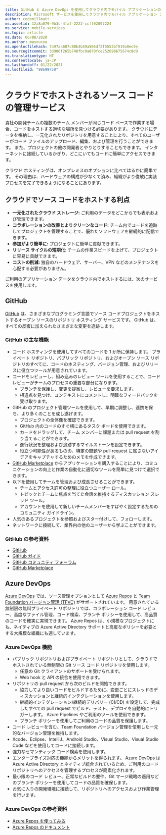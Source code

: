 ```yaml
---
title: GitHub と Azure DevOps を使用してクラウド内でモバイル アプリケーションのソース コードをホストする
description: Microsoft サービスを使用してクラウド内でモバイル アプリケーション コードをホストするためのサービスについて説明します。
author: codemillmatt
ms.assetid: 12a8a079-9b3c-4faf-2222-ccff02097224
ms.service: mobile-services
ms.topic: article
ms.date: 06/08/2020
ms.author: masoucou
ms.openlocfilehash: 7a97aa687c80b4b49a566df2f5552bf919a0ec9e
ms.sourcegitcommit: 3d906f265b748fbc0a070fce252098675674c8d9
ms.translationtype: HT
ms.contentlocale: ja-JP
ms.lasthandoff: 01/22/2021
ms.locfileid: "98699750"
---
```

# <a name="cloud-hosted-source-code-management-services"></a>クラウドでホストされるソース コードの管理サービス

貴社の開発チームの複数のチーム メンバーが同じコード ベースで作業する場合、コードをホストする適切な場所を見つける必要があります。 クラウドにデータを格納し、一元化されたリポジトリを用意することにより、すべてのユーザーがコード ファイルのアップロード、編集、および管理を行うことができます。 また、プロジェクトの他の開発者とやりとりすることもできます。 インターネットに接続しているかぎり、どこにいてもコードに簡単にアクセスできます。

クラウド ホスティングは、オンプレミスのオプションに比べてはるかに簡単です。 その理由は、ハードウェアの構成が少なくて済み、組織がより俊敏に実装プロセスを完了できるようになることにあります。

## <a name="benefits-of-hosting-source-code-in-the-cloud"></a>クラウドでソース コードをホストする利点

- **一元化されたクラウド ストレージ:** ご利用のデータをどこからでも表示および管理できます。
- **コラボレーションの改善とよりクリーンなコード:** チーム内でコードを追跡してプロジェクトを管理することで、優れたソフトウェアを継続的に配信できます。
- **参加がより簡単に:** プロジェクトに簡単に貢献できます。
- **リリース サイクルの短期化:** チームの作業スピードを上げて、プロジェクトに容易に貢献できます。
- **コストの削減:** 独自のハードウェア、サーバー、VPN などのメンテナンスを心配する必要がありません。

ご利用のアプリケーション データをクラウド内でホストするには、次のサービスを使用します。

## <a name="github"></a>GitHub

[GitHub](https://github.com/) は、さまざまなプログラミング言語でソース コードプロジェクトをホストするオープン ソースのリポジトリ ホスティング サービスです。 GitHub は、すべての反復に加えられたさまざまな変更を追跡します。

### <a name="github-key-features"></a>GitHub の主な機能

- コード ホスティングを使用してすべてのコードを 1 か所に保持します。 プライベート リポジトリ、パブリック リポジトリ、およびオープン ソース リポジトリのすべてに、コードのホスティング、バージョン管理、およびリリースに役立つツールが用意されています。
- コードをレビューし、組み込みのレビュー ツールを使用することで、コード レビューがチームのプロセスの重要な部分になります。
  - ブランチを保護し、変更を提案し、レビューを要求します。
  - 相違点を見つけ、コンテキストにコメントし、明確なフィードバックを受け取ります。
- GitHub のプロジェクト管理ツールを使用して、早期に調整し、連携を保ち、より多くのことを成し遂げます。
  - プロジェクトの全体像を確認できます。
  - GitHub 内のコードのすぐ横にあるタスク ボードを使用できます。
  - カードをドラッグして、チーム メンバーに課題または pull request を割り当てることができます。
  - 進行状況を整理および追跡するマイルストーンを設定できます。
  - 役立つ可能性があるものの、特定の問題や pull request に属さないアイデアをキャプチャするためのメモを作成できます。
- [GitHub Marketplace](https://github.com/marketplace) からアプリケーションを購入することにより、コミュニケーションの向上と作業の自動化に適切なツールを簡単に見つけて選択できます。
- 以下を使用してチームを管理および成長させることができます。 
  - チームとアクセス許可の整理に役立つユーザー ロール。
  - トピックとチームに焦点を当てた会話を維持するディスカッション スレッド ツール。
  - アカウントを使用して新しいチームメンバーをすばやく設定するためのコミュニティ ガイドライン。
- 人気のあるプロジェクトを参照およびスター付けして、フォローします。
- ネットワークに接続して、業界内の他のユーザーから学ぶことができます。

### <a name="github-references"></a>GitHub の参考資料

- [GitHub](https://github.com/)
- [GitHub ガイド](https://guides.github.com/)
- [GitHub コミュニティ フォーラム](https://github.community/)
- [GitHub Marketplace](https://github.com/marketplace)

## <a name="azure-devops"></a>Azure DevOps

[Azure DevOps](https://azure.microsoft.com/services/devops/) では、ソース管理オプションとして [Azure Repos](https://azure.microsoft.com/services/devops/repos/) と [Team Foundation バージョン管理 (TFVC)](/azure/devops/repos/tfvc/index) がサポートされています。 用意されている無制限の無料プライベート リポジトリでは、コラボレーション コード レビュー、高度なファイル管理、コード検索、ブランチ ポリシーを使用して、高品質のコードを確実に実現できます。 Azure Repos は、小規模なプロジェクトにも、ネイティブの Azure Active Directory サポートと高度なポリシーを必要とする大規模な組織にも適しています。

### <a name="azure-devops-features"></a>Azure DevOps 機能

- パブリック リポジトリおよびプライベート リポジトリとして、クラウドでホストされている無制限の Git ソース コード リポジトリを使用します。
  - 任意の Git クライアントのサポートを受けられます。
  - Web hook と API の統合を使用できます。
- リポジトリの pull request から次のビルドを開始できます。
  - 協力してより良いコードをビルドするために、変更ごとにスレッドのディスカッションと継続的インテグレーションを使用します。
  - 継続的インテグレーション/継続的デリバリー (CI/CD) を設定して、完成したすべての pull request でビルド、テスト、デプロイを自動的にトリガーします。 Azure Pipelines やご利用のツールを使用できます。
  - ブランチ ポリシーを使用してご利用のコードの品質を保護します。
- コード レビューを含む、Team Foundation バージョン管理を使用した一元的なバージョン管理を維持します。
- Xcode、Eclipse、IntelliJ、Android Studio、Visual Studio、Visual Studio Code などを使用してコードに接続します。
- 強力なセマンティック コード検索を使用します。
- エンタープライズ対応の機能からメリットを得られます。 Azure DevOps は Azure Active Directory とネイティブ統合されているため、ご利用のコード リポジトリへのアクセスを管理するプロセスが簡素化されます。
- 最小限のコード レビュー、正常なビルドの要件、Git マージ戦略の適用などのブランチ ポリシーを使用してコードの品質を確保します。
- お気に入りの開発環境に接続して、リポジトリへのアクセスおよび作業管理を行います。

### <a name="azure-devops-references"></a>Azure DevOps の参考資料

- [Azure Repos を使ってみる](https://azure.microsoft.com/services/devops/repos/) 
- [Azure Repos のドキュメント](/azure/devops/repos)